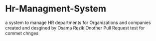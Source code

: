 # Hr-Managment-System
a system to manage HR departments for Organizations and companies
created and desgined by Osama Rezik
Onother Pull Request test for commet chnges
